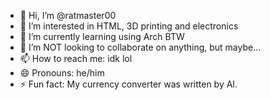 - 👋 Hi, I’m @ratmaster00
- 👀 I’m interested in HTML, 3D printing and electronics
- 🌱 I’m currently learning using Arch BTW
- 💞️ I’m NOT looking to collaborate on anything, but maybe...
- 📫 How to reach me: idk lol
- 😄 Pronouns: he/him
- ⚡ Fun fact: My currency converter was written by AI. 

<!---
ratmaster00/ratmaster00 is a ✨ special ✨ repository because its `README.md` (this file) appears on your GitHub profile.
You can click the Preview link to take a look at your changes.
--->
